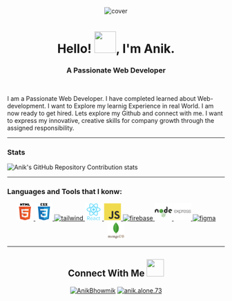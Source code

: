 <div align="center">
 
 <img align="center" src="https://media.licdn.com/dms/image/D5616AQGkLKKSF4I6qg/profile-displaybackgroundimage-shrink_350_1400/0/1714646241228?e=1725494400&v=beta&t=WtFRfziEQiDxrtl1S783CuLFoETtN65-GNHYnTZU7jc" alt="cover">
</div>
<h1 align="center">Hello! <img src = "https://raw.githubusercontent.com/shakilahmedatik/shakilahmedatik/main/hi.gif" width="50px" height="50px">, I'm Anik.</h1>  
<h3 align="center">A Passionate Web Developer</h3> 
<br/>
<p align="left">I am a Passionate Web Developer. I have completed learned about Web-development. I want to Explore my learnig Experience in real World. I am now ready to get hired. Lets explore my Github and connect with me. I want to express my innovative, creative skills for company growth through the assigned responsibility.</p>
<hr/>

### Stats

![Anik's GitHub Repository Contribution stats](https://github-contributor-stats.vercel.app/api?username=Anik98Bh&hide=B)



<hr />

### Languages and Tools that I konw:

<p align="center">  <a href="https://www.w3.org/html/" target="_blank" rel="noreferrer"> <img src="https://raw.githubusercontent.com/devicons/devicon/master/icons/html5/html5-original-wordmark.svg" alt="html5" width="40" height="40"/> </a>
  <a href="https://www.w3schools.com/css/" target="_blank" rel="noreferrer"> <img src="https://raw.githubusercontent.com/devicons/devicon/master/icons/css3/css3-original-wordmark.svg" alt="css3" width="40" height="40"/> </a>
    <a href="https://tailwindcss.com/" target="_blank" rel="noreferrer"> <img src="https://www.vectorlogo.zone/logos/tailwindcss/tailwindcss-icon.svg" alt="tailwind" width="40" height="40"/> </a>
  <a href="https://reactjs.org/" target="_blank" rel="noreferrer"> <img src="https://raw.githubusercontent.com/devicons/devicon/master/icons/react/react-original-wordmark.svg" alt="react" width="40" height="40"/> </a>
  <a href="https://developer.mozilla.org/en-US/docs/Web/JavaScript" target="_blank" rel="noreferrer"> <img src="https://raw.githubusercontent.com/devicons/devicon/master/icons/javascript/javascript-original.svg" alt="javascript" width="40" height="40"/> </a>
    <a href="https://firebase.google.com/" target="_blank" rel="noreferrer"> <img src="https://www.vectorlogo.zone/logos/firebase/firebase-icon.svg" alt="firebase" width="40" height="40"/> </a>
   <a href="https://nodejs.org" target="_blank" rel="noreferrer"> <img src="https://raw.githubusercontent.com/devicons/devicon/master/icons/nodejs/nodejs-original-wordmark.svg" alt="nodejs" width="40" height="40"/> </a> 
    <a href="https://expressjs.com" target="_blank" rel="noreferrer"> <img src="https://raw.githubusercontent.com/devicons/devicon/master/icons/express/express-original-wordmark.svg" alt="express" width="40" height="40"/> </a> 
  <a href="https://www.figma.com/" target="_blank" rel="noreferrer"> <img src="https://www.vectorlogo.zone/logos/figma/figma-icon.svg" alt="figma" width="40" height="40"/> </a>
  <a href="https://www.mongodb.com/" target="_blank" rel="noreferrer"> <img src="https://raw.githubusercontent.com/devicons/devicon/master/icons/mongodb/mongodb-original-wordmark.svg" alt="mongodb" width="40" height="40"/> </a>

<hr />

<h2 align="center">Connect With Me <img src = "https://media2.giphy.com/media/al7grkbrCChTAPEfyh/giphy.gif?cid=ecf05e47a0n3gi1bfqntqmob8g9aid1oyj2wr3ds3mg700bl&rid=giphy.gif" width="40px" height="40px"></h2>  
<p align="center">
<a href="https://www.linkedin.com/in/anik-bhowmik-1998anik27" target="blank"><img align="center" src="https://raw.githubusercontent.com/rahuldkjain/github-profile-readme-generator/master/src/images/icons/Social/linked-in-alt.svg" alt="AnikBhowmik" height="30" width="40" /></a>
<a href="https://www.facebook.com/anik.alone.73" target="blank"><img align="center" src="https://raw.githubusercontent.com/rahuldkjain/github-profile-readme-generator/master/src/images/icons/Social/facebook.svg" alt="anik.alone.73" height="30" width="40" /></a>
</p>
